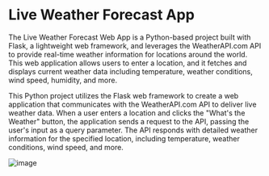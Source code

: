 # Live Weather Forecast App

The Live Weather Forecast Web App is a Python-based project built with Flask, a lightweight web framework, and leverages the WeatherAPI.com API to provide real-time weather information for locations around the world. This web application allows users to enter a location, and it fetches and displays current weather data including temperature, weather conditions, wind speed, humidity, and more.

This Python project utilizes the Flask web framework to create a web application that communicates with the WeatherAPI.com API to deliver live weather data. When a user enters a location and clicks the "What's the Weather" button, the application sends a request to the API, passing the user's input as a query parameter. The API responds with detailed weather information for the specified location, including temperature, weather conditions, wind speed, and more.

![image](https://github.com/Arshiakhan50/Weather-app/assets/142938717/5197e022-a57d-4e94-87bf-93d53db71e34)

